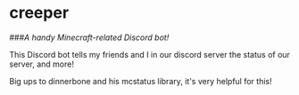 # creeper
###_A handy Minecraft-related Discord bot!_

This Discord bot tells my friends and I in our discord server the status of our server, and more! 

Big ups to dinnerbone and his mcstatus library, it's very helpful for this! 
